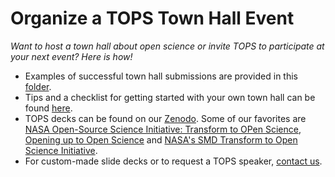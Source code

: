 # Organize a TOPS Town Hall Event
*Want to host a town hall about open science or invite TOPS to participate at your next event? Here is how!*

- Examples of successful town hall submissions are provided in this [folder](https://github.com/nasa/Transform-to-Open-Science-Book/tree/main/Organizing_OS_Activities/townhall).
- Tips and a checklist for getting started with your own town hall can be found [here](./townhall_checklist.md).
- TOPS decks can be found on our [Zenodo](https://zenodo.org/communities/tops/?page=1&size=20). Some of our favorites are [NASA Open-Source Science Initiative: Transform to OPen Science](https://zenodo.org/record/5621674), [Opening up to Open Science](https://zenodo.org/record/6536834) and [NASA's SMD Transform to Open Science Initiative](https://zenodo.org/record/6543148/files/PitchDeck_YOOS_PUBLIC.pdf?download=1). 
- For custom-made slide decks or to request a TOPS speaker, [contact us](https://docs.google.com/forms/d/1XcjQU9vYyXAMmJFdB6H021PFypGYWbNKvNR_em5q2UY/edit).
